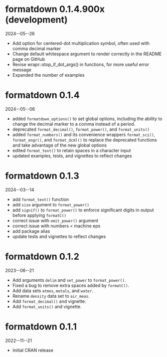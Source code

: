 # formatdown 0.1.4.900x (development)

2024--05--26

- Add option for centered-dot multiplication symbol, often used with comma decimal marker
- Change default whitespace argument to render correctly in the README page on GitHub
- Revise wrapr::stop_if_dot_args() in functions, for more useful error message
- Expanded the number of examples

# formatdown 0.1.4

2024--05--06

- added `formatdown_options()` to set global options, including the ability to change the decimal marker to a comma instead of a period. 
- deprecated `format_decimal()`, `format_power()`, and `format_units()`
- added `format_numbers()` and its convenience wrappers `format_sci()`, `format_engr()`, and `format_dcml()` to replace the deprecated functions and take advantage of the new global options 
- edited `format_text()` to retain spaces in a character input 
- updated examples, tests, and vignettes to reflect changes

# formatdown 0.1.3

2024--03--14

- add `format_text()` function 
- add `size` argument to `format_power()`
- add `signif()` to `format_power()` to enforce significant digits in output before applying `formatC()` 
- correct issue with `omit_power()` argument
- correct issue with numbers < machine eps
- add package alias
- update tests and vignettes to reflect changes

# formatdown 0.1.2

2023--06--21

- Add arguments `delim` and `set_power` to `format_power()`.
- Fixed a bug to remove extra spaces added by `formatC()`. 
- Add data sets `atmos`, `metals`, and `water`. 
- Rename `density` data set to `air_meas`.
- Add `format_decimal()` and vignette.
- Add `format_units()` and vignette. 


# formatdown 0.1.1

2022--11--21

- Initial CRAN release

<!-- MAJOR.MINOR.PATCH.DEV -->

<!-- MAJOR version when you make incompatible API changes -->
<!-- MINOR version add functionality in a backwards-compatible manner -->
<!-- PATCH version backwards-compatible bug fixes -->
<!-- DEV 900x development -->
